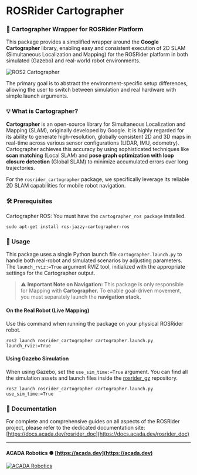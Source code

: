 # ROSRider Cartographer

### 🤖 Cartographer Wrapper for ROSRider Platform

This package provides a simplified wrapper around the **Google Cartographer** library,
enabling easy and consistent execution of 2D SLAM (Simultaneous Localization and Mapping)
for the ROSRider platform in both simulated (Gazebo) and real-world robot environments.

![ROS2 Cartographer](https://docs.acada.dev/rosrider_doc/images/rosrider/rviz_cartographer.png)

The primary goal is to abstract the environment-specific setup differences,
allowing the user to switch between simulation and real hardware with simple launch arguments.

### 💡 What is Cartographer?
**Cartographer** is an open-source library for Simultaneous Localization and Mapping (SLAM), originally developed by Google.
It is highly regarded for its ability to generate high-resolution, globally consistent 2D and 3D maps in real-time across various
sensor configurations (LIDAR, IMU, odometry). Cartographer achieves this accuracy by using sophisticated techniques like
**scan matching** (Local SLAM) and **pose graph optimization with loop closure detection** (Global SLAM) to minimize accumulated
errors over long trajectories.  

For the `rosrider_cartographer` package, we specifically leverage its reliable 2D SLAM capabilities for mobile robot navigation.

### 🛠️ Prerequisites

Cartographer ROS: You must have the `cartographer_ros package` installed.

```commandline
sudo apt-get install ros-jazzy-cartographer-ros
```

### 🚀 Usage

This package uses a single Python launch file `cartographer.launch.py` to handle both real-robot and simulated scenarios by adjusting parameters.
The `launch_rviz:=True` argument RVIZ tool, initialized with the appropriate settings for the Cartographer output.

> ⚠️ **Important Note on Navigation:**
>  This package is only responsible for Mapping with **Cartographer.** To enable goal-driven movement, you must separately launch the **navigation stack.**

#### On the Real Robot (Live Mapping)

Use this command when running the package on your physical ROSRider robot.

```commandline
ros2 launch rosrider_cartographer cartographer.launch.py launch_rviz:=True
```

#### Using Gazebo Simulation

When using Gazebo, set the `use_sim_time:=True` argument.
You can find all the simulation assets and launch files inside the [rosrider_gz](https://github.com/acadadev/rosrider_gz) repository.

```commandline
ros2 launch rosrider_cartographer cartographer.launch.py use_sim_time:=True
```

### 📖 Documentation

For complete and comprehensive guides on all aspects of the ROSRider project, please refer to the dedicated documentation site: [https://docs.acada.dev/rosrider_doc](https://docs.acada.dev/rosrider_doc)

---
#### ACADA Robotics ● [https://acada.dev](https://acada.dev)  
[![ACADA Robotics](https://docs.acada.dev/rosrider_doc/images/logo.svg)](https://acada.dev)